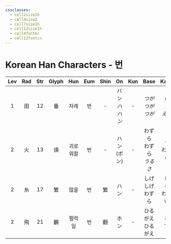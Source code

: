 ```yaml
---
cssclasses:
  - cell2size1h
  - cell4size2
  - cell7size1h
  - cell12size1h
  - cell4fontkr
  - cell12fontcn
---
```


# Korean Han Characters - 번

| Lev | Rad | Str | Glyph | Hun  | Eum | Shin |       On        | Kun |        Base         |      Kana      | Simp |    Man     |  Can  |              Viet              |
| :-: | :-: | :-: | :---: | :--: | :-: | :--: | :-------------: | :-: | :-----------------: | :------------: | :--: | :--------: | :---: | :----------------------------: |
|  1  |  田  | 12  |   番   |  차례  |  번  |  -   | バン<br>*ハ<br>ハン* |  -  |  *つが<br>つが<br>つが*   | *い<br>う<br>える* |  -   | fān<br>pān | faan1 | phan<br>phen<br>phiên<br>phiện |
|  2  |  火  | 13  |   煩   | 괴로워할 |  번  |  -   |   ハン<br>(ボン)    |  -  | わずら<br>わずら<br>*うるさ* | う<br>わす<br>*い* |  烦   |    fán     | faan4 |             phiền              |
|  2  |  糸  | 17  |   繁   |  많을  |  번  |  繁   |       ハン        |  -  |   しげ<br>しげ<br>わずら   | し<br>る<br>わしい  |  -   | fán<br>pó  | faan4 |         phồn<br>phiền          |
|  2  |  飛  | 21  |   飜   | 펄럭일  |  번  |  翻   |       ホン        |  -  |    ひるがえ<br>ひるがえ     |     る<br>す     |  翻   |    fān     | faan1 |             phiên              |
